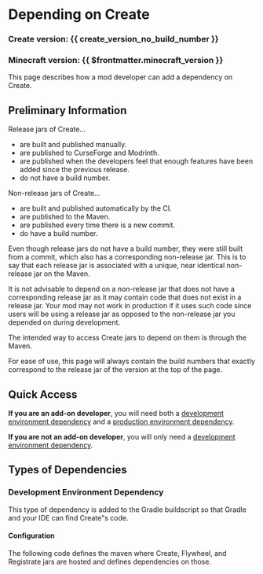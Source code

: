 <script setup>
{/* prettier-ignore */}
import {useData} from "vitepress";

const create_version = useData().frontmatter.value.create_version ?? "0.0.0";
const create_version_no_build_number = create_version.split("-")[0];

const _split = create_version_no_build_number.split(".");
const next_minor_version = `${_split[0]}.${Number(_split[1]) + 1}.0`;
</script>

# Depending on Create

### Create version: **{{ create_version_no_build_number }}**

### Minecraft version: **{{ $frontmatter.minecraft_version }}**

This page describes how a mod developer can add a dependency on Create.

## Preliminary Information

Release jars of Create...

- are built and published manually.
- are published to CurseForge and Modrinth.
- are published when the developers feel that enough features have been added since the previous release.
- do not have a build number.

Non-release jars of Create...

- are built and published automatically by the CI.
- are published to the Maven.
- are published every time there is a new commit.
- do have a build number.

Even though release jars do not have a build number, they were still built from a commit, which also has a corresponding
non-release jar. This is to say that each release jar is associated with a unique, near identical non-release jar on the
Maven.

It is not advisable to depend on a non-release jar that does not have a corresponding release jar as it may contain code
that does not exist in a release jar. Your mod may not work in production if it uses such code since users will be using
a release jar as opposed to the non-release jar you depended on during development.

The intended way to access Create jars to depend on them is through the Maven.

For ease of use, this page will always contain the build numbers that exactly correspond to the release jar of the
version at the top of the page.

## Quick Access

**If you are an add-on developer**, you will need both
a [development environment dependency](#development-environment-dependency) and
a [production environment dependency](#production-environment-dependency).

**If you are not an add-on developer**, you will only need
a [development environment dependency](#development-environment-dependency).

## Types of Dependencies

### Development Environment Dependency

This type of dependency is added to the Gradle buildscript so that Gradle and your IDE can find Create"s code.

#### Configuration

The following code defines the maven where Create, Flywheel,
and Registrate jars are hosted and defines dependencies on those.